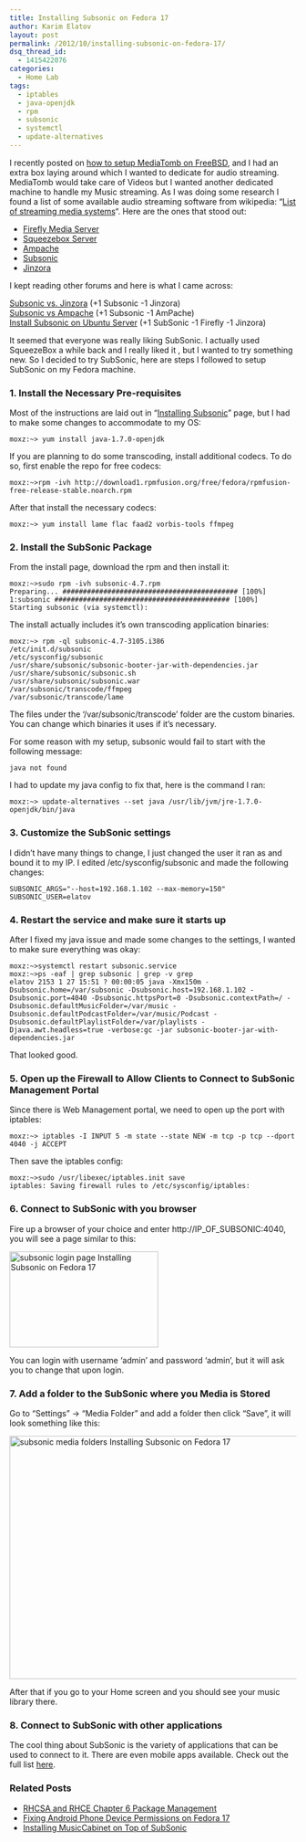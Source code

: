```yaml
---
title: Installing Subsonic on Fedora 17
author: Karim Elatov
layout: post
permalink: /2012/10/installing-subsonic-on-fedora-17/
dsq_thread_id:
  - 1415422076
categories:
  - Home Lab
tags:
  - iptables
  - java-openjdk
  - rpm
  - subsonic
  - systemctl
  - update-alternatives
---
```

I recently posted on <a href="http://virtuallyhyper.com/2012/10/installing-mediatomb-on-freebsd-9-and-connecting-to-it-with-xbmc-from-a-fedora-17-os/" onclick="javascript:_gaq.push(['_trackEvent','outbound-article','http://virtuallyhyper.com/2012/10/installing-mediatomb-on-freebsd-9-and-connecting-to-it-with-xbmc-from-a-fedora-17-os/']);">how to setup MediaTomb on FreeBSD</a>, and I had an extra box laying around which I wanted to dedicate for audio streaming. MediaTomb would take care of Videos but I wanted another dedicated machine to handle my Music streaming. As I was doing some research I found a list of some available audio streaming software from wikipedia: &#8220;<a href="http://en.wikipedia.org/wiki/List_of_streaming_media_systems#Servers" onclick="javascript:_gaq.push(['_trackEvent','outbound-article','http://en.wikipedia.org/wiki/List_of_streaming_media_systems#Servers']);">List of streaming media systems</a>&#8220;. Here are the ones that stood out:

*   <a title="Firefly Media Server" href="http://en.wikipedia.org/wiki/Firefly_Media_Server" onclick="javascript:_gaq.push(['_trackEvent','outbound-article','http://en.wikipedia.org/wiki/Firefly_Media_Server']);">Firefly Media Server</a>
*   <a title="Squeezebox Server" href="http://en.wikipedia.org/wiki/Squeezebox_Server" onclick="javascript:_gaq.push(['_trackEvent','outbound-article','http://en.wikipedia.org/wiki/Squeezebox_Server']);">Squeezebox Server</a>
*   <a title="Ampache" href="http://en.wikipedia.org/wiki/Ampache" onclick="javascript:_gaq.push(['_trackEvent','outbound-article','http://en.wikipedia.org/wiki/Ampache']);">Ampache</a>
*   <a title="Subsonic (media server)" href="http://en.wikipedia.org/wiki/Subsonic_(media_server)" onclick="javascript:_gaq.push(['_trackEvent','outbound-article','http://en.wikipedia.org/wiki/Subsonic_(media_server)']);">Subsonic</a>
*   <a href="http://sourceforge.net/projects/jinzora/" onclick="javascript:_gaq.push(['_trackEvent','outbound-article','http://sourceforge.net/projects/jinzora/']);">Jinzora</a>

I kept reading other forums and here is what I came across:

<a href="http://forum.subsonic.org/forum/viewtopic.php?t=564" onclick="javascript:_gaq.push(['_trackEvent','outbound-article','http://forum.subsonic.org/forum/viewtopic.php?t=564']);">Subsonic vs. Jinzora</a> (+1 Subsonic -1 Jinzora)  
<a href="http://ubuntuforums.org/showthread.php?t=1581344" onclick="javascript:_gaq.push(['_trackEvent','outbound-article','http://ubuntuforums.org/showthread.php?t=1581344']);">Subsonic vs Ampache</a> (+1 Subsonic -1 AmPache)  
<a href="http://blog.lundscape.com/2009/05/install-subsonic-on-ubuntu-server/" onclick="javascript:_gaq.push(['_trackEvent','outbound-article','http://blog.lundscape.com/2009/05/install-subsonic-on-ubuntu-server/']);">Install Subsonic on Ubuntu Server</a> (+1 SubSonic -1 Firefly -1 Jinzora)

It seemed that everyone was really liking SubSonic. I actually used SqueezeBox a while back and I really liked it , but I wanted to try something new. So I decided to try SubSonic, here are steps I followed to setup SubSonic on my Fedora machine.

### 1. Install the Necessary Pre-requisites

Most of the instructions are laid out in &#8220;<a href="http://www.subsonic.org/pages/installation.jsp" onclick="javascript:_gaq.push(['_trackEvent','outbound-article','http://www.subsonic.org/pages/installation.jsp']);">Installing Subsonic</a>&#8221; page, but I had to make some changes to accommodate to my OS:

	  
	moxz:~> yum install java-1.7.0-openjdk  
	

If you are planning to do some transcoding, install additional codecs. To do so, first enable the repo for free codecs:

	  
	moxz:~>rpm -ivh http://download1.rpmfusion.org/free/fedora/rpmfusion-free-release-stable.noarch.rpm  
	

After that install the necessary codecs:

	  
	moxz:~> yum install lame flac faad2 vorbis-tools ffmpeg  
	

### 2. Install the SubSonic Package

From the install page, download the rpm and then install it:

	  
	moxz:~>sudo rpm -ivh subsonic-4.7.rpm  
	Preparing... ########################################### [100%]  
	1:subsonic ########################################### [100%]  
	Starting subsonic (via systemctl):  
	

The install actually includes it&#8217;s own transcoding application binaries:

	  
	moxz:~> rpm -ql subsonic-4.7-3105.i386  
	/etc/init.d/subsonic  
	/etc/sysconfig/subsonic  
	/usr/share/subsonic/subsonic-booter-jar-with-dependencies.jar  
	/usr/share/subsonic/subsonic.sh  
	/usr/share/subsonic/subsonic.war  
	/var/subsonic/transcode/ffmpeg  
	/var/subsonic/transcode/lame  
	

The files under the &#8216;/var/subsonic/transcode&#8217; folder are the custom binaries. You can change which binaries it uses if it&#8217;s necessary.

For some reason with my setup, subsonic would fail to start with the following message:

	  
	java not found  
	

I had to update my java config to fix that, here is the command I ran:

	  
	moxz:~> update-alternatives --set java /usr/lib/jvm/jre-1.7.0-openjdk/bin/java  
	

### 3. Customize the SubSonic settings

I didn&#8217;t have many things to change, I just changed the user it ran as and bound it to my IP. I edited /etc/sysconfig/subsonic and made the following changes:

	  
	SUBSONIC_ARGS="--host=192.168.1.102 --max-memory=150"  
	SUBSONIC_USER=elatov  
	

### 4. Restart the service and make sure it starts up

After I fixed my java issue and made some changes to the settings, I wanted to make sure everything was okay:

	  
	moxz:~>systemctl restart subsonic.service  
	moxz:~>ps -eaf | grep subsonic | grep -v grep  
	elatov 2153 1 27 15:51 ? 00:00:05 java -Xmx150m -Dsubsonic.home=/var/subsonic -Dsubsonic.host=192.168.1.102 -Dsubsonic.port=4040 -Dsubsonic.httpsPort=0 -Dsubsonic.contextPath=/ -Dsubsonic.defaultMusicFolder=/var/music -Dsubsonic.defaultPodcastFolder=/var/music/Podcast -Dsubsonic.defaultPlaylistFolder=/var/playlists -Djava.awt.headless=true -verbose:gc -jar subsonic-booter-jar-with-dependencies.jar  
	

That looked good.

### 5. Open up the Firewall to Allow Clients to Connect to SubSonic Management Portal

Since there is Web Management portal, we need to open up the port with iptables:

	  
	moxz:~> iptables -I INPUT 5 -m state --state NEW -m tcp -p tcp --dport 4040 -j ACCEPT  
	

Then save the iptables config:

	  
	moxz:~>sudo /usr/libexec/iptables.init save  
	iptables: Saving firewall rules to /etc/sysconfig/iptables:  
	

### 6. Connect to SubSonic with you browser

Fire up a browser of your choice and enter http://IP\_OF\_SUBSONIC:4040, you will see a page similar to this:

<a href="http://virtuallyhyper.com/wp-content/uploads/2012/10/subsonic_login_page.png" onclick="javascript:_gaq.push(['_trackEvent','outbound-article','http://virtuallyhyper.com/wp-content/uploads/2012/10/subsonic_login_page.png']);"><img src="http://virtuallyhyper.com/wp-content/uploads/2012/10/subsonic_login_page.png" alt="subsonic login page Installing Subsonic on Fedora 17" title="subsonic_login_page" width="261" height="168" class="alignnone size-full wp-image-4238" /></a>

You can login with username &#8216;admin&#8217; and password &#8216;admin&#8217;, but it will ask you to change that upon login.

### 7. Add a folder to the SubSonic where you Media is Stored

Go to &#8220;Settings&#8221; -> &#8220;Media Folder&#8221; and add a folder then click &#8220;Save&#8221;, it will look something like this:

<a href="http://virtuallyhyper.com/wp-content/uploads/2012/10/subsonic_media_folders.png" onclick="javascript:_gaq.push(['_trackEvent','outbound-article','http://virtuallyhyper.com/wp-content/uploads/2012/10/subsonic_media_folders.png']);"><img src="http://virtuallyhyper.com/wp-content/uploads/2012/10/subsonic_media_folders.png" alt="subsonic media folders Installing Subsonic on Fedora 17" title="subsonic_media_folders" width="683" height="426" class="alignnone size-full wp-image-4237" /></a>

After that if you go to your Home screen and you should see your music library there.

### 8. Connect to SubSonic with other applications

The cool thing about SubSonic is the variety of applications that can be used to connect to it. There are even mobile apps available. Check out the full list <a href="http://www.subsonic.org/pages/apps.jsp" onclick="javascript:_gaq.push(['_trackEvent','outbound-article','http://www.subsonic.org/pages/apps.jsp']);">here</a>.

<div class="SPOSTARBUST-Related-Posts">
  <H3>
    Related Posts
  </H3>
  
  <ul class="entry-meta">
    <li class="SPOSTARBUST-Related-Post">
      <a title="RHCSA and RHCE Chapter 6 Package Management" href="http://virtuallyhyper.com/2013/03/rhcsa-and-rhce-chapter-6-package-management/" onclick="javascript:_gaq.push(['_trackEvent','outbound-article','http://virtuallyhyper.com/2013/03/rhcsa-and-rhce-chapter-6-package-management/']);" rel="bookmark">RHCSA and RHCE Chapter 6 Package Management</a>
    </li>
    <li class="SPOSTARBUST-Related-Post">
      <a title="Fixing Android Phone Device Permissions on Fedora 17" href="http://virtuallyhyper.com/2013/02/fixing-android-phone-device-permissions-on-fedora-17/" onclick="javascript:_gaq.push(['_trackEvent','outbound-article','http://virtuallyhyper.com/2013/02/fixing-android-phone-device-permissions-on-fedora-17/']);" rel="bookmark">Fixing Android Phone Device Permissions on Fedora 17</a>
    </li>
    <li class="SPOSTARBUST-Related-Post">
      <a title="Installing MusicCabinet on Top of SubSonic" href="http://virtuallyhyper.com/2013/02/installing-musiccabinet-on-top-of-subsonic/" onclick="javascript:_gaq.push(['_trackEvent','outbound-article','http://virtuallyhyper.com/2013/02/installing-musiccabinet-on-top-of-subsonic/']);" rel="bookmark">Installing MusicCabinet on Top of SubSonic</a>
    </li>
  </ul>
</div>

<p class="wp-flattr-button">
  <a class="FlattrButton" style="display:none;" href="http://virtuallyhyper.com/2012/10/installing-subsonic-on-fedora-17/" title=" Installing Subsonic on Fedora 17" rev="flattr;uid:virtuallyhyper;language:en_GB;category:text;tags:iptables,java-openjdk,rpm,subsonic,systemctl,update-alternatives,blog;button:compact;">A while back I posted about installing subsonic. While I was using the application, I noticed that the search feature is very limited and I wanted to expand it. So...</a>
</p>